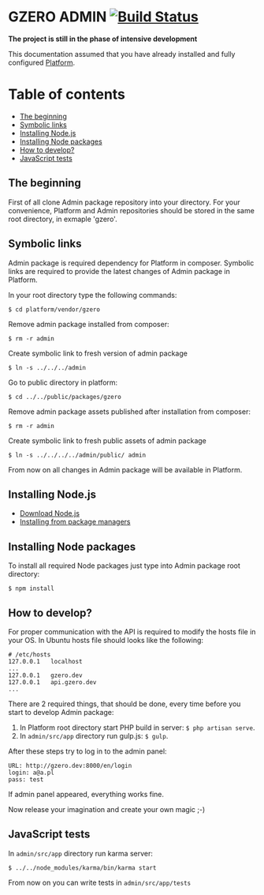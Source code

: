 GZERO ADMIN [![Build Status](https://travis-ci.org/GrupaZero/admin.svg?branch=master)](https://travis-ci.org/GrupaZero/admin)
===

**The project is still in the phase of intensive development**

This documentation assumed that you have already installed and fully configured [Platform](https://github.com/GrupaZero/platform).

# Table of contents
* [The beginning](#the-beginning)
* [Symbolic links](#symbolic-links)
* [Installing Node.js](#installing-nodejs)
* [Installing Node packages](#installing-node-packages)
* [How to develop?](#how-to-develop)
* [JavaScript tests](#javascript-tests)

## The beginning
First of all clone Admin package repository into your directory. For your convenience, Platform and Admin repositories should be stored in the same root directory, in exmaple 'gzero'.

## Symbolic links
Admin package is required dependency for Platform in composer. Symbolic links are required to provide the latest changes of Admin package in Platform.

In your root directory type the following commands:
```
$ cd platform/vendor/gzero
```
Remove admin package installed from composer:
```
$ rm -r admin
```
Create symbolic link to fresh version of admin package
```
$ ln -s ../../../admin
```
Go to public directory in platform:
```
$ cd ../../public/packages/gzero
```
Remove admin package assets published after installation from composer:
```
$ rm -r admin
```
Create symbolic link to fresh public assets of admin package
```
$ ln -s ../../../../admin/public/ admin
```
From now on all changes in Admin package will be available in Platform.

## Installing Node.js
* [Download Node.js](http://nodejs.org/download/)
* [Installing from package managers](https://github.com/joyent/node/wiki/Installing-Node.js-via-package-manager)

## Installing Node packages
To install all required Node packages just type into Admin package root directory:
```
$ npm install
```

## How to develop?
For proper communication with the API is required to modify the hosts file in your OS.
In Ubuntu hosts file should looks like the following:
```
# /etc/hosts
127.0.0.1	localhost
...
127.0.0.1	gzero.dev
127.0.0.1	api.gzero.dev
...
```

There are 2 required things, that should be done, every time before you start to develop Admin package:

1. In Platform root directory start PHP build in server: `$ php artisan serve`.
2. In `admin/src/app` directory run gulp.js: `$ gulp`.

After these steps try to log in to the admin panel:
```
URL: http://gzero.dev:8000/en/login
login: a@a.pl
pass: test
```

If admin panel appeared, everything works fine.

Now release your imagination and create your own magic ;-)

## JavaScript tests
In `admin/src/app` directory run karma server:
```
$ ../../node_modules/karma/bin/karma start
```
From now on you can write tests in `admin/src/app/tests`

